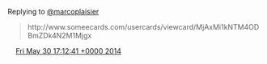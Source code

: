 Replying to [@marcoplaisier](https://twitter.com/@marcoplaisier/status/472393312801157120)

> http://www\.someecards\.com/usercards/viewcard/MjAxMi1kNTM4ODBmZDk4N2M1Mjgx

<img src="../../media/tweet.ico" width="12" /> [Fri May 30 17:12:41 +0000 2014](https://twitter.com/DromerDenker/status/472425377491877888)